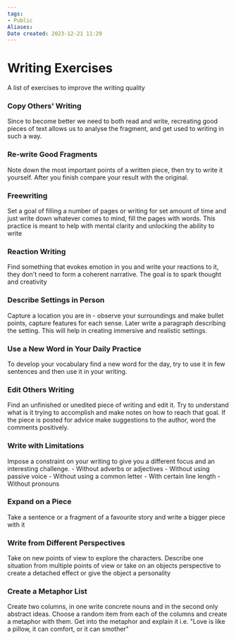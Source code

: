 ```yaml
---
tags: 
- Public
Aliases:
Date created: 2023-12-21 11:29
---
```


# Writing Exercises
A list of exercises to improve the writing quality 

### Copy Others' Writing
Since to become better we need to both read and write, recreating good pieces of text allows us to analyse the fragment, and get used to writing in such a way.

### Re-write Good Fragments
Note down the most important points of a written piece, then try to write it yourself. After you finish compare your result with the original.

### Freewriting
Set a goal of filling a number of pages or writing for set amount of time and just write down whatever comes to mind, fill the pages with words. This practice is meant to help with mental clarity and unlocking the ability to write

### Reaction Writing
Find something that evokes emotion in you and write your reactions to it, they don't need to form a coherent narrative. The goal is to spark thought and creativity

### Describe Settings in Person
Capture a location you are in - observe your surroundings and make bullet points, capture features for each sense. Later write a paragraph describing the setting. This will help in creating immersive and realistic settings.

### Use a New Word in Your Daily Practice
To develop your vocabulary find a new word for the day, try to use it in few sentences and then use it in your writing.

### Edit Others Writing
Find an unfinished or unedited piece of writing and edit it. Try to understand what is it trying to accomplish and make notes on how to reach that goal. If the piece is posted for advice make suggestions to the author, word the comments positively.

### Write with Limitations
Impose a constraint on your writing to give you a different focus and an interesting challenge.
	- Without adverbs or adjectives
	- Without using passive voice
	- Without using a common letter
	- With certain line length
	- Without pronouns

### Expand on a Piece
Take a sentence or a fragment of a favourite story and write a bigger piece with it

### Write from Different Perspectives
Take on new points of view to explore the characters. Describe one situation from multiple points of view or take on an objects perspective to create a detached effect or give the object a personality

### Create a Metaphor List
Create two columns, in one write concrete nouns and in the second only abstract ideas. Choose a random item from each of the columns and create a metaphor with them. Get into the metaphor and explain it i.e. "Love is like a pillow, it can comfort, or it can smother"